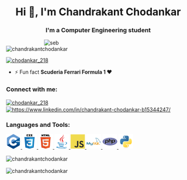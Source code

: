 <h1 align="center">Hi 👋, I'm Chandrakant Chodankar</h1>
<h3 align="center">I'm a Computer Engineering student</h3>

<img align="right" alt="seb" width="400" src="https://media.tenor.com/qNjr24BlyOcAAAAC/sebastian-vettel.gif">

<p align="left"> <img src="https://komarev.com/ghpvc/?username=chandrakantchodankar&label=Profile%20views&color=0e75b6&style=flat" alt="chandrakantchodankar" /> </p>

<p align="left"> <a href="https://twitter.com/chodankar_218" target="blank"><img src="https://img.shields.io/twitter/follow/chodankar_218?logo=twitter&style=for-the-badge" alt="chodankar_218" /></a> </p>

- ⚡ Fun fact **Scuderia Ferrari Formula 1 ❤️**

<h3 align="left">Connect with me:</h3>
<p align="left">
<a href="https://twitter.com/chodankar_218" target="blank"><img align="center" src="https://raw.githubusercontent.com/rahuldkjain/github-profile-readme-generator/master/src/images/icons/Social/twitter.svg" alt="chodankar_218" height="30" width="40" /></a>
<a href="https://linkedin.com/in/chandrakant-chodankar-b15344247/" target="blank"><img align="center" src="https://raw.githubusercontent.com/rahuldkjain/github-profile-readme-generator/master/src/images/icons/Social/linked-in-alt.svg" alt="https://www.linkedin.com/in/chandrakant-chodankar-b15344247/" height="30" width="40" /></a>
</p>

<h3 align="left">Languages and Tools:</h3>
<p align="left"> <a href="https://www.w3schools.com/cpp/" target="_blank" rel="noreferrer"> <img src="https://raw.githubusercontent.com/devicons/devicon/master/icons/cplusplus/cplusplus-original.svg" alt="cplusplus" width="40" height="40"/> </a> <a href="https://www.w3schools.com/css/" target="_blank" rel="noreferrer"> <img src="https://raw.githubusercontent.com/devicons/devicon/master/icons/css3/css3-original-wordmark.svg" alt="css3" width="40" height="40"/> </a> <a href="https://www.w3.org/html/" target="_blank" rel="noreferrer"> <img src="https://raw.githubusercontent.com/devicons/devicon/master/icons/html5/html5-original-wordmark.svg" alt="html5" width="40" height="40"/> </a> <a href="https://www.java.com" target="_blank" rel="noreferrer"> <img src="https://raw.githubusercontent.com/devicons/devicon/master/icons/java/java-original.svg" alt="java" width="40" height="40"/> </a> <a href="https://developer.mozilla.org/en-US/docs/Web/JavaScript" target="_blank" rel="noreferrer"> <img src="https://raw.githubusercontent.com/devicons/devicon/master/icons/javascript/javascript-original.svg" alt="javascript" width="40" height="40"/> </a> <a href="https://www.mysql.com/" target="_blank" rel="noreferrer"> <img src="https://raw.githubusercontent.com/devicons/devicon/master/icons/mysql/mysql-original-wordmark.svg" alt="mysql" width="40" height="40"/> </a> <a href="https://www.php.net" target="_blank" rel="noreferrer"> <img src="https://raw.githubusercontent.com/devicons/devicon/master/icons/php/php-original.svg" alt="php" width="40" height="40"/> </a> <a href="https://www.python.org" target="_blank" rel="noreferrer"> <img src="https://raw.githubusercontent.com/devicons/devicon/master/icons/python/python-original.svg" alt="python" width="40" height="40"/> </a> </p>

<p><img align="center" src="https://github-readme-stats.vercel.app/api/top-langs?username=chandrakantchodankar&show_icons=true&locale=en&layout=compact" alt="chandrakantchodankar" /></p>

<p><img align="center" src="https://github-readme-streak-stats.herokuapp.com/?user=chandrakantchodankar&" alt="chandrakantchodankar" /></p>

